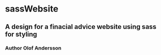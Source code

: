 # sassWebsite

## A design for a finacial advice website using sass for styling

### Author Olof Andersson
